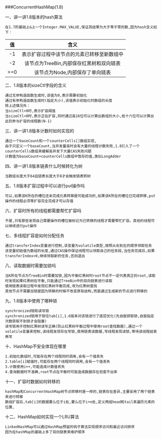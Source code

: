 ###ConcurrentHashMap(1.8)

一、讲一讲1.8版本的hash算法
    
    在1.7的基础上&上一个Integer.MAX_VALUE,保证其结果为大于等于零的数,因为hash含义如下：

   |值|含义|
   |:---:|:---:|
   |-1|表示扩容过程中该节点的元素已转移至新数组中|
   |-2|该节点为TreeBin,内部保存红黑树和双向链表|
   |\>=0|该节点为Node,内部保存了单向链表|
    

二、1.8版本的sizeCtl字段的含义
    
    通过无参构造函数生成时,该值为0,表示需要初始化
    通过有参构造函数生成时(指定大小),该值表示初始化时数组的长度
    除上述情况外：
    当sizeCtl>0时,表示扩容阈值
    当sizeCtl<0时,表示正在扩容,同时通过高16位可以计算出数组的大小,低十六位可以计算出此刻参与扩容的线程数(N-1)
    

三、讲一讲1.8版本计数时如何实现的
    
    通过一个baseCount和一个counterCells[]数组实现,
    由于只定义一个baseCount,当并发量高时会有大量的线程计数失败,1.8引入了一个counterCells数组来缓解高并发下大量CAS失败问题
    计数值为baseCount+counterCells数组中暂存的值,类似LongAdder

四、讲一讲1.8版本链表什么时候转化为树
    
    当数组长度大于64且链表长度大于8才会触发链表转树

五、1.8版本扩容过程中可以进行put操作吗
    
    可以,如果该K所在的槽位还未完成元素转移是可能成功的,如果该K所在的槽位已完成转移,put操作的线程必须等扩容完全完成才可以存值

六、扩容时所有的线程都需要帮忙扩容吗
    
    不是,只有那些发现自己需要操作的槽位被标记为已转移的线程才需要帮忙扩容。其他的线程可以继续进行put操作

七、多线程扩容是如何分配任务
    
    通过transferIndex变量进行控制,该变量为volatile类型,按照从右到左的顺序领取任务
    该变量初始值为数组的长度,通过CAS操作保证线程可以领取自己的任务段,当任务完成后,如果transferIndex>0,继续领取新的任务,否则退出

八、读取数据时需要加锁吗
    
    当K所在节点为TreeBin时需要加锁,因为平衡红黑树时root节点不一定代表真正的root,读取时发现如果红黑树在平衡,只能通过TreeBin中的双向链表进行读取
    使用链表读取过程中发现红黑树平衡完成,改为红黑树查找
    其他节点不需要加锁是因为转移的时候不改变原有结构,而是通过生成新的节点进行转移的

九、1.8版本中使用了哪种锁
    
    synchronized锁和读写锁
    synchronized锁用于锁住tab[i],1.6版本对该锁进行了底层优化(先自旋获取锁,自旋指定次数获取不到锁才会阻塞)
    读写锁用于控制红黑树读写正确(防止红黑树平衡过程中使用root查找数据),通过一个volatile变量来控制,读线程发现存在写锁,使用链表读数据,写线程发现读锁,等待读线程结束再写
    
十、HashMap不安全体现在哪里 
    
    1.初始化数组时,可能存在两个线程同时调用,会有一个值丢失
    2.table[i]赋值时,可能存在两个线程同时调用,会有一个值丢失
    3.计数使用i++,可能造成计数值丢失
    4.查询数据时不准确,root节点在平衡时可能造成数据存在但查不出来
十一、扩容时数据如何转移的
    
    hashMap和ConcurrentHashMap树节点转移时是一样的,链表存在差异,主要采用了两个链表来进行转移
    数组扩容后,tab[i]的数据要么位于i处,要么位于i+n处,定义两组head和tail来遍历元素的位置,
    
十二、HashMap如何实现一个LRU算法
    
    LinkedHashMap可以通过HashMap预留的钩子算法实现顺序访问和最近访问排序
    因为在hashMap的基础上多了双向链表来维护顺序